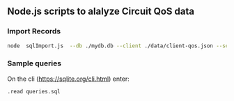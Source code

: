 ## Node.js scripts to alalyze Circuit QoS data


### Import Records
```bash
node  sqlImport.js  --db ./mydb.db --client ./data/client-qos.json --server ./data/server-qos.json --session ./data/cha/sessions.json --clean
```
### Sample queries
On the cli (https://sqlite.org/cli.html) enter:

```bash
.read queries.sql
```
